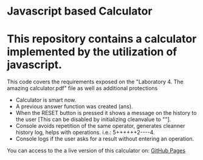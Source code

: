 # Javascript based Calculator

# This repository contains a calculator implemented by the utilization of javascript.

This code covers the requirements exposed on the "Laboratory 4. The amazing calculator.pdf" file as well as additional protections

- Calculator is smart now.
- A previous answer function was created (ans).
- When the RESET button is pressed it shows a message on the history to the user [This can be disabled by initializing cleanvalue to ""].
- Console avoids repetition of the same operator, generates cleanner history log, helps with operations. i.e.: 5++++++2----4.
- Console logs if the user asks for a result without entering an operation.

You can access to the a live version of this calculator on: [GitHub Pages](https://a01282301.github.io/A01282301_Lab4/)

